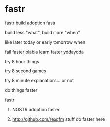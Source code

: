 # fastr
fastr build adoption fastr   

build less "what", build more "when"

like later today or early tomorrow when

fail faster blabla learn faster yddaydda

try 8 hour things

try 8 second games

try 8 minute explanations... or not

do things faster

fastr

1) NOSTR adoption faster

2) http://github.com/readfm stuff do faster here


